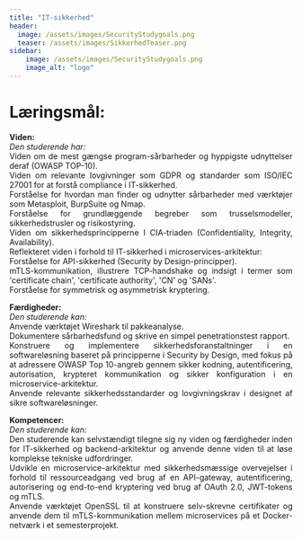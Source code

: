 ```yaml
---
title: "IT-sikkerhed"
header:
  image: /assets/images/SecurityStudygoals.png
  teaser: /assets/images/SikkerhedTeaser.png
sidebar:
    image: /assets/images/SecurityStudygoals.png
    image_alt: "logo"
---
```

<h1>Læringsmål:</h1>

<p style="text-align: justify; hyphens: auto;">
<b>Viden:</b>
<br>
<i>Den studerende har:</i>
<br>
Viden om de mest gængse program-sårbarheder og hyppigste udnyttelser deraf (OWASP TOP-10).
<br>
Viden om relevante lovgivninger som GDPR og standarder som ISO/IEC 27001 for at forstå compliance i IT-sikkerhed.
<br>
Forståelse for hvordan man finder og udnytter sårbarheder med værktøjer som Metasploit, BurpSuite og Nmap.
<br>
Forståelse for grundlæggende begreber som trusselsmodeller, sikkerhedstrusler og risikostyring.
<br>
Viden om sikkerhedsprincipperne I CIA-triaden (Confidentiality, Integrity, Availability).
<br>
Reflekteret viden i forhold til IT-sikkerhed i microservices-arkitektur:
<br>
Forståelse for API-sikkerhed (Security by Design-principper).
<br>
mTLS-kommunikation, illustrere TCP-handshake og indsigt i termer som 'certificate chain', 'certificate authority', 'CN' og 'SANs'.
<br>
Forståelse for symmetrisk og asymmetrisk kryptering.
</p>

<p style="text-align: justify">
<b>Færdigheder:</b>
<br>
<i>Den studerende kan:</i>
<br>
Anvende værktøjet Wireshark til pakkeanalyse.
<br>
Dokumentere sårbarhedsfund og skrive en simpel penetrationstest rapport.
<br>
Konstruere og implementere sikkerhedsforanstaltninger i en softwareløsning baseret på principperne i Security by Design, med fokus på at adressere OWASP Top 10-angreb gennem sikker kodning, autentificering, autorisation, krypteret kommunikation og sikker konfiguration i en microservice-arkitektur.
<br>
Anvende relevante sikkerhedsstandarder og lovgivningskrav i designet af sikre softwareløsninger.
</p>

<p style="text-align: justify">
<b>Kompetencer:</b>
<br>
<i>Den studerende kan:</i>
<br>
Den studerende kan selvstændigt tilegne sig ny viden og færdigheder inden for IT-sikkerhed og backend-arkitektur og anvende denne viden til at løse komplekse tekniske udfordringer.
<br>
Udvikle en microservice-arkitektur med sikkerhedsmæssige overvejelser i forhold til ressourceadgang ved brug af en API-gateway, autentificering, autorisering og end-to-end kryptering ved brug af OAuth 2.0, JWT-tokens og mTLS.
<br>
Anvende værktøjet OpenSSL til at konstruere selv-skrevne certifikater og anvende dem til mTLS-kommunikation mellem microservices på et Docker-netværk i et semesterprojekt.
</p>
